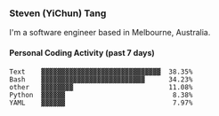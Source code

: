 ### Steven (YiChun) Tang

I'm a software engineer based in Melbourne, Australia.

#### Personal Coding Activity (past 7 days)
```
Text    ▓▓▓▓▓▓▓▓▓▓▓▓▓▓▓▓▓▓▓▓▓▓▓▓▓▓▓▓▓▓  38.35%
Bash    ▓▓▓▓▓▓▓▓▓▓▓▓▓▓▓▓▓▓▓▓▓▓▓▓▓▓      34.23%
other   ▓▓▓▓▓▓▓▓                        11.08%
Python  ▓▓▓▓▓▓                           8.38%
YAML    ▓▓▓▓▓▓                           7.97%
```

